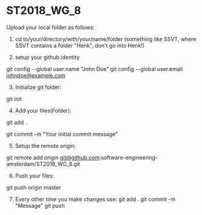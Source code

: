 # ST2018_WG_8

Upload your local folder as follows:

1) cd to/your/directory/with/your/name/folder
(something like SSVT, where SSVT contains a folder "Henk", don't go into Henk!)

4) setup your github identity

git config --global user.name "John Doe"
git config --global user.email johndoe@example.com

3) Initialize git folder:

git init

4) Add your files(Folder):

git add .

git commit -m "Your initial commit message"

5) Setup the remote origin:

git remote add origin git@github.com:software-engineering-amsterdam/ST2018_WG_8.git

6) Push your files:

git push origin master

7) Every other time you make changes use:
git add .
git commit -m "Message"
git push
